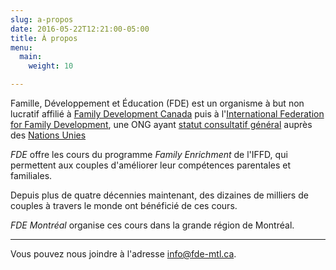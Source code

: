 ```yaml
---
slug: a-propos
date: 2016-05-22T12:21:00-05:00
title: À propos
menu:
  main:
    weight: 10

---
```


Famille, Développement et Éducation (FDE) est un organisme à but non lucratif affilié à
[Family Development Canada](http://www.familydevelopment.ca/) puis à l'[International Federation for Family Development](http://iffd.org), une ONG ayant [statut consultatif général](https://en.wikipedia.org/wiki/Consultative_status#General) auprès des [Nations Unies](http://www.un.org)

_FDE_ offre les cours du programme _Family Enrichment_ de l'IFFD, qui permettent
aux couples d'améliorer leur compétences parentales et familiales.

Depuis plus de quatre décennies maintenant, des dizaines de milliers de couples
à travers le monde ont bénéficié de ces cours.

_FDE Montréal_ organise ces cours dans la grande région de Montréal.

---

Vous pouvez nous joindre à l'adresse <a
href="mailto:info@fde-mtl.org">info@fde-mtl.ca</a>.
